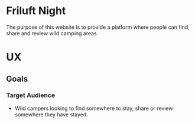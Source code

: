 # Friluft Night 

The purpose of this website is to provide a platform where people can find, share and review wild camping areas. 

# UX 

## Goals

### Target Audience 

- Wild campers looking to find somewhere to stay, share or review somewhere they have stayed. 


